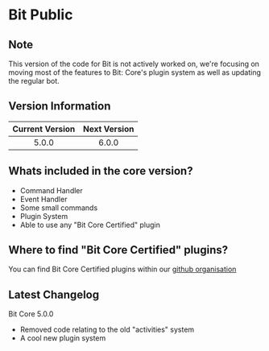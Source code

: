 # Bit Public
## Note
This version of the code for Bit is not actively worked on, we're focusing on moving most of the features to Bit: Core's plugin system as well as updating the regular bot.

## Version Information
| Current Version | Next Version |
| :---: | :---: |
| 5.0.0 | 6.0.0 |

## Whats included in the core version?
- Command Handler
- Event Handler
- Some small commands
- Plugin System
 - Able to use any "Bit Core Certified" plugin

## Where to find "Bit Core Certified" plugins?
You can find Bit Core Certified plugins within our [github organisation](https://github.com/Bit-Plugins)

## Latest Changelog
Bit Core 5.0.0
- Removed code relating to the old "activities" system
- A cool new plugin system
